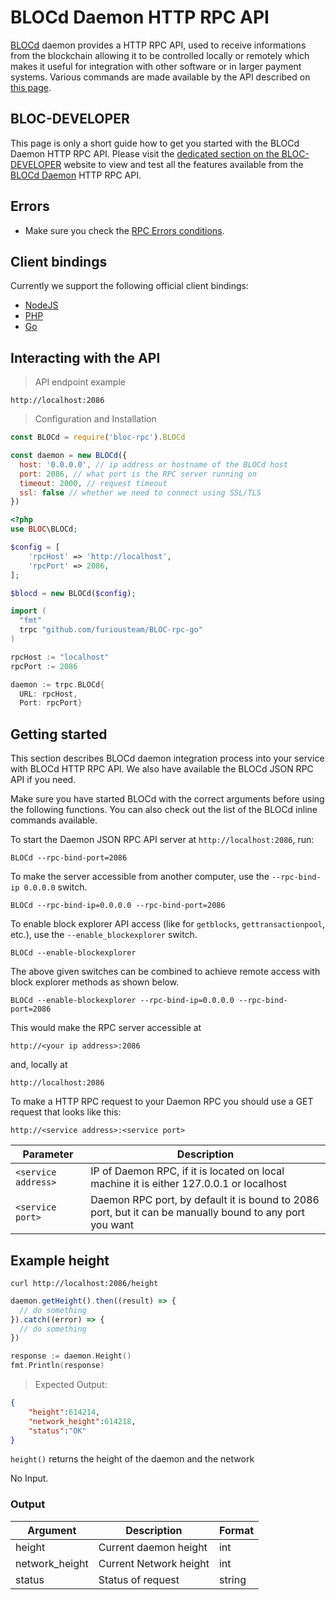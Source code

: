 # **BLOCd Daemon HTTP RPC API**

[BLOCd](BLOCd-Overview.md) daemon provides a HTTP RPC API, used to receive informations from the blockchain allowing it to be controlled locally or remotely which makes it useful for integration with other software or in larger payment systems. Various commands are made available by the API described on [this page](https://bloc-developer.com/api_BLOCd/http).

## BLOC-DEVELOPER

This page is only a short guide how to get you started with the BLOCd Daemon HTTP RPC API. Please visit the [dedicated section on the BLOC-DEVELOPER](https://bloc-developer.com/api_BLOCd/http) website to view and test all the features available from the [BLOCd Daemon](BLOCd-Overview.md) HTTP RPC API.

## **Errors**

* Make sure you check the [RPC Errors conditions](../API/rpc-api-error-conditions.md).

## Client bindings

Currently we support the following official client bindings:

* [NodeJS](https://www.npmjs.com/package/bloc-rpc)
* [PHP](https://github.com/furiousteam/BLOC-rpc-php)
* [Go](https://github.com/furiousteam/BLOC-rpc-go)

## Interacting with the API

> API endpoint example

```
http://localhost:2086
```

> Configuration and Installation

```javascript
const BLOCd = require('bloc-rpc').BLOCd

const daemon = new BLOCd({
  host: '0.0.0.0', // ip address or hostname of the BLOCd host
  port: 2086, // what port is the RPC server running on
  timeout: 2000, // request timeout
  ssl: false // whether we need to connect using SSL/TLS
})
```

```php
<?php
use BLOC\BLOCd;

$config = [
    'rpcHost' => 'http://localhost',
    'rpcPort' => 2086,
];

$blocd = new BLOCd($config);
```

```go
import (
  "fmt"
  trpc "github.com/furiousteam/BLOC-rpc-go"
)

rpcHost := "localhost"
rpcPort := 2086

daemon := trpc.BLOCd{
  URL: rpcHost,
  Port: rpcPort}
```
## Getting started

This section describes BLOCd daemon integration process into your service with BLOCd HTTP RPC API. We also have available the BLOCd JSON RPC API if you need.
 
Make sure you have started BLOCd with the correct arguments before using the following functions. You can also check out the list of the BLOCd inline commands available.

To start the Daemon JSON RPC API server at `http://localhost:2086`, run:

`BLOCd --rpc-bind-port=2086`

To make the server accessible from another computer, use the `--rpc-bind-ip 0.0.0.0` switch.

`BLOCd --rpc-bind-ip=0.0.0.0 --rpc-bind-port=2086`

To enable block explorer API access (like for `getblocks`, `gettransactionpool`, etc.), use the `--enable_blockexplorer` switch.

`BLOCd --enable-blockexplorer`

The above given switches can be combined to achieve remote access with block explorer methods as shown below.

`BLOCd --enable-blockexplorer --rpc-bind-ip=0.0.0.0 --rpc-bind-port=2086`

This would make the RPC server accessible at

`http://<your ip address>:2086`

and, locally at

`http://localhost:2086`


To make a HTTP RPC request to your Daemon RPC you should use a GET request that looks like this:

`http://<service address>:<service port>`

Parameter            | Description
-------------------- | ------------------------------------------------------------
`<service address>`  | IP of Daemon RPC, if it is located on local machine it is either 127.0.0.1 or localhost
`<service port>`     | Daemon RPC port, by default it is bound to 2086 port, but it can be manually bound to any port you want


## Example height

```shell
curl http://localhost:2086/height
```

```javascript
daemon.getHeight().then((result) => {
  // do something
}).catch((error) => {
  // do something
})
```

```go
response := daemon.Height()
fmt.Println(response)
```

> Expected Output:

```json
{
    "height":614214,
    "network_height":614218,
    "status":"OK"
}
```

`height()` returns the height of the daemon and the network

No Input.

### Output

Argument         | Description            | Format
---------------- | ---------------------- | ------
height           | Current daemon height  | int
network_height   | Current Network height | int
status           | Status of request      | string